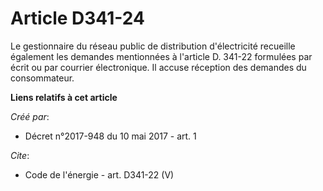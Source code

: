 # Article D341-24

Le gestionnaire du réseau public de distribution d'électricité recueille également les demandes mentionnées à l'article D.
341-22 formulées par écrit ou par courrier électronique. Il accuse réception des demandes du consommateur.

**Liens relatifs à cet article**

_Créé par_:

  - Décret n°2017-948 du 10 mai 2017 - art. 1

_Cite_:

  - Code de l'énergie - art. D341-22 (V)
